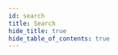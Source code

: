 ```yaml
---
id: search
title: Search
hide_title: true
hide_table_of_contents: true
---
```


<SearchBar />
<SearchResults />